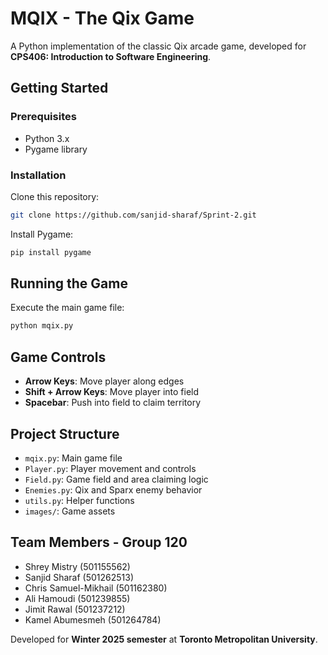 # MQIX - The Qix Game

A Python implementation of the classic Qix arcade game, developed for **CPS406: Introduction to Software Engineering**.

## Getting Started

### Prerequisites

- Python 3.x  
- Pygame library

### Installation

Clone this repository:
```bash
git clone https://github.com/sanjid-sharaf/Sprint-2.git
```

Install Pygame:
```bash
pip install pygame
```

## Running the Game

Execute the main game file:
```bash
python mqix.py
```

## Game Controls

- **Arrow Keys**: Move player along edges  
- **Shift + Arrow Keys**: Move player into field  
- **Spacebar**: Push into field to claim territory  

## Project Structure

- `mqix.py`: Main game file  
- `Player.py`: Player movement and controls  
- `Field.py`: Game field and area claiming logic  
- `Enemies.py`: Qix and Sparx enemy behavior  
- `utils.py`: Helper functions  
- `images/`: Game assets  

## Team Members - Group 120

- Shrey Mistry (501155562)  
- Sanjid Sharaf (501262513)  
- Chris Samuel-Mikhail (501162380)  
- Ali Hamoudi (501239855)  
- Jimit Rawal (501237212)  
- Kamel Abumesmeh (501264784)

Developed for **Winter 2025 semester** at **Toronto Metropolitan University**.
